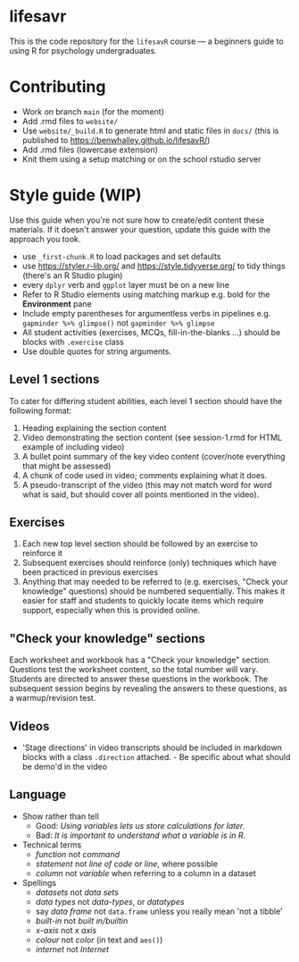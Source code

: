 # lifesavr

This is the code repository for the `lifesavR` course — a beginners guide to using
R for psychology undergraduates.

# Contributing

- Work on branch `main` (for the moment)
- Add .rmd files to `website/`
- Use `website/_build.R` to generate html and static files in `docs/` (this is published to https://benwhalley.github.io/lifesavR/)
- Add .rmd files (lowercase extension)
- Knit them using a setup matching or on the school rstudio server


# Style guide (WIP)

Use this guide when you're not sure how to create/edit content these materials. If it doesn't answer your question,
update this guide with the approach you took.

- use `_first-chunk.R` to load packages and set defaults
- use https://styler.r-lib.org/ and https://style.tidyverse.org/ to tidy things (there's an R Studio plugin)
- every `dplyr` verb and `ggplot` layer must be on a new line
- Refer to R Studio elements using matching markup e.g. bold for the **Environment** pane
- Include empty parentheses for argumentless verbs in pipelines e.g. `gapminder %>% glimpse()` not `gapminder %>% glimpse`
- All student activities (exercises, MCQs, fill-in-the-blanks ...) should be blocks with `.exercise` class
- Use double quotes for string arguments.

## Level 1 sections

To cater for differing student abilities, each level 1 section should have the following format:

1. Heading explaining the section content
1. Video demonstrating the section content (see session-1.rmd for HTML example of including video)
1. A bullet point summary of the key video content (cover/note everything that might be assessed)
1. A chunk of code used in video; comments explaining what it does.
1. A pseudo-transcript of the video (this may not match word for word what is said, but should cover all points mentioned in the video).

## Exercises

1. Each new top level section should be followed by an exercise to reinforce it
1. Subsequent exercises should reinforce (only) techniques which have been practiced in previous exercises
1. Anything that may needed to be referred to (e.g. exercises, "Check your knowledge" questions) should be numbered
   sequentially. This makes it easier for staff and students to quickly locate items which require support, especially when
   this is provided online.

## "Check your knowledge" sections

Each worksheet and workbook has a "Check your knowledge" section. Questions test the worksheet content, so the total
number will vary. Students are directed to answer these questions in the workbook. The subsequent session begins by
revealing the answers to these questions, as a warmup/revision test.

## Videos

- 'Stage directions' in video transcripts should be included in markdown blocks with a class `.direction` attached. - Be specific about what should be demo'd in the video

## Language

- Show rather than tell
  - Good: _Using variables lets us store calculations for later._
  - Bad: _It is important to understand what a variable is in R._
- Technical terms
  - _function_ not _command_
  - _statement_ not _line of code_ or _line_, where possible
  - _column_ not _variable_ when referring to a column in a dataset
- Spellings
  - _datasets_ not _data sets_
  - _data types_ not _data-types_, or _datatypes_
  - say _data frame_ not `data.frame` unless you really mean 'not a tibble'
  - _built-in_ not _built in/builtin_
  - _x-axis_ not _x axis_
  - _colour_ not _color_ (in text and `aes()`)
  - _internet_ not _Internet_
